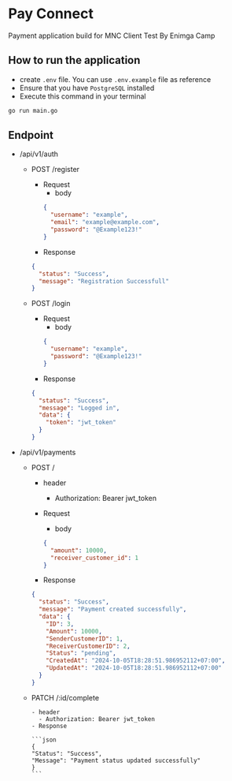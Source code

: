 # Pay Connect

Payment application build for MNC Client Test By Enimga Camp

## How to run the application

- create `.env` file. You can use `.env.example` file as reference
- Ensure that you have `PostgreSQL` installed
- Execute this command in your terminal

```bash
go run main.go
```

## Endpoint

- /api/v1/auth

  - POST /register
    - Request
      - body
      ```json
      {
        "username": "example",
        "email": "example@example.com",
        "password": "@Example123!"
      }
      ```
    - Response
    ```json
    {
      "status": "Success",
      "message": "Registration Successfull"
    }
    ```
  - POST /login

    - Request
      - body
      ```json
      {
        "username": "example",
        "password": "@Example123!"
      }
      ```
    - Response

    ```json
    {
      "status": "Success",
      "message": "Logged in",
      "data": {
        "token": "jwt_token"
      }
    }
    ```

- /api/v1/payments

  - POST /

    - header
      - Authorization: Bearer jwt_token
    - Request

      - body

      ```json
      {
        "amount": 10000,
        "receiver_customer_id": 1
      }
      ```

    - Response

    ```json
    {
      "status": "Success",
      "message": "Payment created successfully",
      "data": {
        "ID": 3,
        "Amount": 10000,
        "SenderCustomerID": 1,
        "ReceiverCustomerID": 2,
        "Status": "pending",
        "CreatedAt": "2024-10-05T18:28:51.986952112+07:00",
        "UpdatedAt": "2024-10-05T18:28:51.986952112+07:00"
      }
    }
    ```

  - PATCH /:id/complete

        - header
          - Authorization: Bearer jwt_token
        - Response

        ```json
        {
        "Status": "Success",
        "Message": "Payment status updated successfully"
        }
        ```
